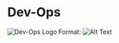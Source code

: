 # Dev-Ops
![Dev-Ops Logo](https://www.google.com/url?sa=i&url=https%3A%2F%2Fwww.brainvire.com%2Fdevops%2F&psig=AOvVaw2adJEnFSOz_bZdV6i-I6Xz&ust=1587234111030000&source=images&cd=vfe&ved=0CAIQjRxqFwoTCOiY94aK8OgCFQAAAAAdAAAAABAE)
Format: ![Alt Text](url)
